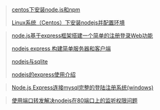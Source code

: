 > [centos下安装node.js和npm](http://blog.csdn.net/fationyyk/article/details/51290254)
>
> [Linux系统（Centos）下安装nodejs并配置环境](http://blog.csdn.net/qq_35447305/article/details/77841834)



> [node.js基于express框架搭建一个简单的注册登录Web功能](http://www.cnblogs.com/imwtr/p/4360341.html)
>
> [nodejs express 构建简单服务器和客户端](https://www.baidu.com/s?ie=utf-8&f=8&rsv_bp=1&tn=baidu&wd=nodejs%20express%20%E6%9E%84%E5%BB%BA%E7%AE%80%E5%8D%95%E6%9C%8D%E5%8A%A1%E5%99%A8%E5%92%8C%E5%AE%A2%E6%88%B7%E7%AB%AF&oq=nodejs%2520%25E6%259E%2584%25E5%25BB%25BA%25E7%25AE%2580%25E5%258D%2595%25E6%259C%258D%25E5%258A%25A1%25E5%2599%25A8%25E5%2592%258C%25E5%25AE%25A2%25E6%2588%25B7%25E7%25AB%25AF&rsv_pq=e43e6cd500047ca4&rsv_t=f7d3lu4amKhaHMGIqG09ssU0r5HQvps37wAMwVi7EIb8OlIzXnyGEh57peg&rqlang=cn&rsv_enter=1&inputT=2158&rsv_sug3=39&rsv_sug1=6&rsv_sug7=000&rsv_sug2=0&rsv_sug4=2836&rsv_sug=1)
>
> [nodejs与sqlite](http://www.cnblogs.com/isdom/p/webclips058.html)
>
> [nodejs的express使用介绍](http://www.cnblogs.com/mq0036/p/5243312.html)



> [Node.js Express连接mysql完整的登陆注册系统(windows)](http://www.cnblogs.com/allsmy/p/4221593.html)



> [使用端口转发解决nodejs在80端口上的监听权限问题](http://blog.csdn.net/newborn2012/article/details/23860687)





